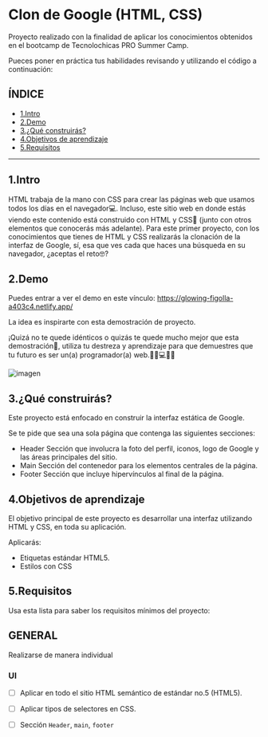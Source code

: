 # Clon de Google (HTML, CSS)
Proyecto realizado con la finalidad de aplicar los conocimientos obtenidos en el bootcamp de Tecnolochicas PRO Summer Camp.

Pueces poner en práctica tus habilidades revisando y utilizando el código a continuación:

## ÍNDICE

* [1.Intro](https://github.com/Valeriagijonv/clon-de-google/blob/main/README.md#1intro)
* [2.Demo](https://github.com/Valeriagijonv/clon-de-google/blob/main/README.md#1intro)
* [3.¿Qué construirás?](https://github.com/Valeriagijonv/clon-de-google/blob/main/README.md#3qu%C3%A9-construir%C3%A1s)
* [4.Objetivos de aprendizaje](https://github.com/Valeriagijonv/clon-de-google/blob/main/README.md#3qu%C3%A9-construir%C3%A1s)
* [5.Requisitos](https://github.com/Valeriagijonv/clon-de-google/blob/main/README.md#3qu%C3%A9-construir%C3%A1s)

****
## 1.Intro

HTML trabaja de la mano con CSS para crear las páginas web que usamos todos los días en el navegador💻. Incluso, este sitio web en donde estás viendo este contenido está construido con HTML y CSS🤯 (junto con otros elementos que conocerás más adelante). Para este primer proyecto, con los conocimientos que tienes de HTML y CSS realizarás la clonación de la interfaz de Google, sí, esa que ves cada que haces una búsqueda en su navegador, ¿aceptas el reto🤓?

## 2.Demo
Puedes entrar a ver el demo en este vínculo: https://glowing-figolla-a403c4.netlify.app/

La idea es inspirarte con esta demostración de proyecto.

¡Quizá no te quede idénticos o quizás te quede mucho mejor que esta demostración🤩, utiliza tu destreza y aprendizaje para que demuestres que tu futuro es ser un(a) programador(a) web.👩🏻💻👦🏻

![imagen]("./../images/PagGoogle.png")

## 3.¿Qué construirás?

Este proyecto está enfocado en construir la interfaz estática de Google.

Se te pide que sea una sola página que contenga las siguientes secciones:

* Header Sección que involucra la foto del perfil, iconos, logo de Google y las áreas principales del sitio.
* Main Sección del contenedor para los elementos centrales de la página.
* Footer Sección que incluye hipervínculos al final de la página.

## 4.Objetivos de aprendizaje

El objetivo principal de este proyecto es desarrollar una interfaz utilizando HTML y CSS, en toda su aplicación.

Aplicarás:

* Etiquetas estándar HTML5.
* Estilos con CSS

## 5.Requisitos

Usa esta lista para saber los requisitos mínimos del proyecto:

## GENERAL
Realizarse de manera individual

### UI
- [ ] Aplicar en todo el sitio HTML semántico de estándar no.5 (HTML5).
- [ ] Aplicar tipos de selectores en CSS.
- [ ] Sección `Header`, `main`, `footer`


